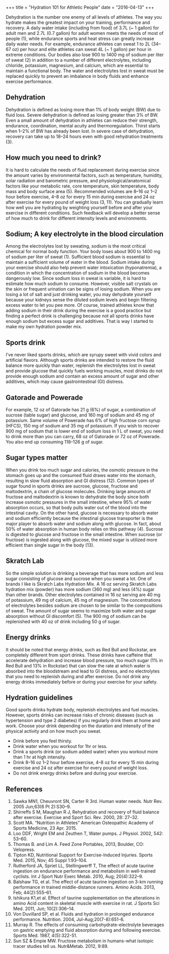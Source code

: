 +++
title = "Hydration 101 for Athletic People"
date = "2016-04-13"
+++

 
Dehydration is the number one enemy of all levels of athletes. The way
you hydrate makes the greatest impact on your training, performance
and recovery. A daily water intake (including from food) of 3.7L (~ 1
gallon) for adult men and 2.7L (0.7 gallon) for adult women meets the
needs of most of people (1), while endurance sports and heat stress
can greatly increase daily water needs. For example, endurance
athletes can sweat 1 to 2L (34–67 oz) per hour and elite athletes can
sweat 4L (~ 1 gallon) per hour in extreme conditions. Our bodies also
lose 900 to 1400 mg of sodium per liter of sweat (2) in addition to a
number of different electrolytes, including chloride, potassium,
magnesium, and calcium, which are essential to maintain a functional
body. The water and electrolytes lost in sweat must be replaced
quickly to prevent an imbalance in body fluids and enhance exercise
performance.
 
## Dehydration

Dehydration is defined as losing more than 1% of body weight (BW) due
to fluid loss. Severe dehydration is defined as losing greater than 3%
of BW. Even a small amount of dehydration in athletes can reduce their
strength, endurance, coordination, mental acuity and
thermoregulation. Thirst starts when 1–2% of BW has already been
lost. In severe case of dehydration, recovery can take up to 18–24
hours even with good rehydration treatments (3).

## How much you need to drink?

It is hard to calculate the needs of fluid replacement during exercise
since the amount varies by environmental factors, such as temperature,
humidity, solar radiation and barometric pressure, and
physiological/anatomical factors like your metabolic rate, core
temperature, skin temperature, body mass and body surface area
(5). Recommended volumes are 8–16 oz 1–2 hour before exercise, 4–8 oz
for every 15 min during exercise and 24 oz after exercise for every
pound of weight loss (3, 11). You can gradually learn how well you are
hydrating by weighting yourself before and after your exercise in
different conditions. Such feedback will develop a better sense of how
much to drink for different intensity levels and environments.
 
## Sodium; A key electrolyte in the blood circulation

Among the electrolytes lost by sweating, sodium is the most critical
chemical for normal body function. Your body loses about 900 to 1400
mg of sodium per liter of sweat (1). Sufficient blood sodium is
essential to maintain a sufficient volume of water in the
blood. Sodium intake during your exercise should also help prevent
water intoxication (hyponatremia), a condition in which the
concentration of sodium in the blood becomes dangerously low. Since
sodium loss in sweat is variable, it is hard to estimate how much
sodium to consume. However, visible salt crystals on the skin or
frequent urination can be signs of losing sodium. When you are losing
a lot of salt and just drinking water, you may dehydrate yourself
because your kidneys sense the diluted sodium levels and begin
filtering excess water to let you pee more. Of course, trained
athletes know that adding sodium in their drink during the exercise is
a good practice but finding a perfect drink is challenging because not
all sports drinks have enough sodium but excess sugar and
additives. That is way I started to make my own hydration powder mix.
 
## Sports drink

I’ve never liked sports drinks, which are syrupy sweet with vivid
colors and artificial flavors. Although sports drinks are intended to
restore the fluid balance more quickly than water, replenish the
electrolytes lost in sweat and provide glucose that quickly fuels
working muscles, most drinks do not provide enough sodium and contain
an excess amount of sugar and other additives, which may cause
gastrointestinal (GI) distress.

## Gatorade and Powerade

For example, 12 oz of Gatorade has 21 g (6%) of sugar, a combination
of sucrose (table sugar) and glucose, and 160 mg of sodium and 45 mg
of potassium. Same volume of Powerade has 6% of high fructose corn
syrup (HFCS), 150 mg of sodium and 35 mg of potassium. If you wish to
recover 900 mg of sodium that is lower end of sodium loss in 1 L of
sweat, you need to drink more than you can carry, 68 oz of Gatorade or
72 oz of Powerade. You also end up consuming 118–126 g of sugar.

## Sugar types matter

When you drink too much sugar and calories, the osmotic pressure in
the stomach goes up and the consumed fluid draws water into the
stomach, resulting in slow fluid absorption and GI distress
(12). Common types of sugar found in sports drinks are sucrose,
glucose, fructose and maltodextrin, a chain of glucose
molecules. Drinking large amounts of fructose and maltodextrin is
known to dehydrate the body since both increase osmotic pressures in
the small intestine, where 95% of water absorption occurs, so that
body pulls water out of the blood into the intestinal cavity. On the
other hand, glucose is necessary to absorb water and sodium
efficiently because the intestinal glucose transporter is the major
player to absorb water and sodium along with glucose. In fact, about
50% of water absorption in human body relies on this pathway
(4). Sucrose is digested to glucose and fructose in the small
intestine. When sucrose (or fructose) is ingested along with glucose,
the mixed sugar is utilized more efficient than single sugar in the
body (13).

## Skratch Lab

So the simple solution is drinking a beverage that has more sodium and
less sugar consisting of glucose and sucrose when you sweat a lot. One
of brands I like is Skratch Labs Hydration Mix. A 16 oz serving
Skratch Labs hydration mix (powder) has more sodium (360 mg) and less
(4%) sugar than other brands. Other electrolytes contained in 16 oz
serving are 40 mg of potassium, 49 mg of calcium, 45 mg of
magnesium. The concentrations of electrolytes besides sodium are
chosen to be similar to the compositions of sweat. The amount of sugar
seems to maximize both water and sugar absorption without GI
discomfort (5). The 900 mg of sodium can be replenished with 40 oz of
drink including 50 g of sugar.
 
 
## Energy drinks

It should be noted that energy drinks, such as Red Bull and Rockstar,
are completely different from sport drinks. These drinks have caffeine
that accelerate dehydration and increase blood pressure, too much
sugar (1% in Red Bull and 13% in Rockstar) that can slow the rate at
which water is absorbed into the bloodstream and lead to GI distress,
and no electrolytes that you need to replenish during and after
exercise. Do not drink any energy drinks immediately before or during
your exercise for your safety.

## Hydration guidelines

Good sports drinks hydrate body, replenish electrolytes and fuel
muscles. However, sports drinks can increase risks of chronic diseases
(such as hypertension and type 2 diabetes) if you regularly drink them
at home and work. Choose your drink depending on the duration and
intensity of the physical activity and on how much you sweat.

- Drink before you feel thirsty.
- Drink water when you workout for 1hr or less.
- Drink a sports drink (or sodium added water) when you workout more than 1 hr at high intensity.
- Drink 8–16 oz 1–2 hour before exercise, 4–8 oz for every 15 min during exercise and 24 oz after exercise for every pound of weight loss.
- Do not drink energy drinks before and during your exercise.
 
## References

1. Sawka MN1, Cheuvront SN, Carter R 3rd. Human water needs. Nutr Rev. 2005 Jun;63(6 Pt 2):S30–9.
2. Shirreffs S M, Maughan R J, Rehydration and recovery of fluid balance after exercise. Exercise and Sport Sci. Rev. 2000, 28: 27–32.
3. Scott MA. “Nutrition in Athletes” American Osteopathic Academy of Sports Medicine, 23 Apr. 2015.
4. Loo DDF, Wright EM and Zeuthen T, Water pumps. J Physiol. 2002, 542: 53–60.
5. Thomas B. and Lim A. Feed Zone Portables, 2013, Boulder, CO: Velopress.
6. Tipton KD, Nutritional Support for Exercise-Induced Injuries. Sports Med. 2015, Nov; 45 Suppl 1:93–104.
7. Rutherford JA, Spriet LL, Stellingwerff T, The effect of acute taurine ingestion on endurance performance and metabolism in well-trained cyclists. Int J Sport Nutr Exerc Metab. 2010, Aug; 20(4):322–9.
8. Balshaw TG, et al. The effect of acute taurine ingestion on 3-km running performance in trained middle-distance runners. Amino Acids. 2013, Feb; 44(2):555–61.
9. Ishikura K1,et al. Effect of taurine supplementation on the alterations in amino Acid content in skeletal muscle with exercise in rat. J Sports Sci Med. 2011, Jun; 10(2):306–14.
10. Von Duvillard SP, et al. Fluids and hydration in prolonged endurance performance. Nutrition. 2004, Jul-Aug;20(7-8):651-6.
11. Murray R. The effects of consuming carbohydrate-electrolyte beverages on gastric emptying and fluid absorption during and following exercise. Sports Med. 1987, 4(5):322-51.
12. Sun SZ & Empie MW. Fructose metabolism in humans-what isotopic tracer studies tell us. Nutr&Metab. 2012, 9:89.
 
 
 

